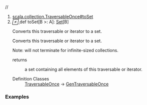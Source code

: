 //
<ol>
<li><a href="https://www.scala-lang.org/api/2.12.3/scala/collection/immutable/List.html#toSet[B>:A]:scala.collection.immutable.Set[B]">scala.collection.TraversableOnce#toSet</a></li>
<li name="scala.collection.TraversableOnce#toSet" visbl="pub" class="indented0 " data-isabs="false" fullcomment="yes" group="Ungrouped"> <a id="toSet[B>:A]:scala.collection.immutable.Set[B]"></a><a id="toSet[B>:A]:Set[B]"></a> <span class="permalink"> <a href="../../../scala/collection/immutable/List.html#toSet[B>:A]:scala.collection.immutable.Set[B]" title="Permalink"> <i class="material-icons"></i> </a> </span> <span class="modifier_kind"> <span class="modifier"></span> <span class="kind">def</span> </span> <span class="symbol"> <span class="name">toSet</span><span class="tparams">[<span name="B">B &gt;: <span class="extype" name="scala.collection.immutable.List.A">A</span></span>]</span><span class="result">: <a href="Set.html" class="extype" name="scala.collection.immutable.Set">Set</a>[<span class="extype" name="scala.collection.TraversableOnce.toSet.B">B</span>]</span> </span> <p class="shortcomment cmt">Converts this traversable or iterator to a set.</p>
 <div class="fullcomment">
  <div class="comment cmt">
   <p>Converts this traversable or iterator to a set.</p>
   <p> Note: will not terminate for infinite-sized collections.</p>
  </div>
  <dl class="paramcmts block">
   <dt>
    returns
   </dt>
   <dd class="cmt">
    <p>a set containing all elements of this traversable or iterator.</p>
   </dd>
  </dl>
  <dl class="attributes block"> 
   <dt>
    Definition Classes
   </dt>
   <dd>
    <a href="../TraversableOnce.html" class="extype" name="scala.collection.TraversableOnce">TraversableOnce</a> → 
    <a href="../GenTraversableOnce.html" class="extype" name="scala.collection.GenTraversableOnce">GenTraversableOnce</a>
   </dd>
  </dl>
 </div> </li>
        </ol>


### Examples






























